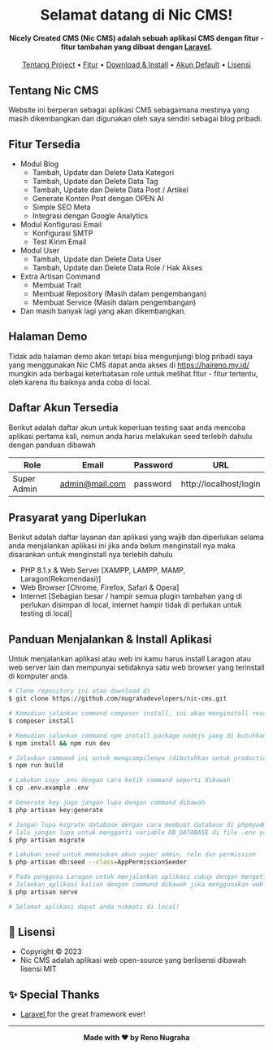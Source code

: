 <h1 align="center">Selamat datang di Nic CMS!</h1>

<p></p>

<h4 align="center">Nicely Created CMS (Nic CMS) adalah sebuah aplikasi CMS dengan fitur - fitur tambahan yang dibuat dengan <a href="https://laravel.com/" target="_blank">Laravel</a>.
</h4>

<p></p>

<p align="center">
  <a href="#tentang">Tentang Project</a> •
  <a href="#fitur">Fitur</a> •
  <a href="#download">Download & Install</a> •
  <a href="#akun">Akun Default</a> •
  <a href="#lisensi">Lisensi</a>
</p>

<p></p>

<h2 id="tentang">Tentang Nic CMS</h2>

Website ini berperan sebagai aplikasi CMS sebagaimana mestinya yang masih dikembangkan dan digunakan oleh saya sendiri sebagai blog pribadi.

<p></p>

<h2 id="fitur">Fitur Tersedia</h2>

-   Modul Blog
    -   Tambah, Update dan Delete Data Kategori
    -   Tambah, Update dan Delete Data Tag
    -   Tambah, Update dan Delete Data Post / Artikel
    -   Generate Konten Post dengan OPEN AI
    -   Simple SEO Meta
    -   Integrasi dengan Google Analytics
-   Modul Konfigurasi Email
    -   Konfigurasi SMTP
    -   Test Kirim Email
-   Modul User
    -   Tambah, Update dan Delete Data User
    -   Tambah, Update dan Delete Data Role / Hak Akses
-   Extra Artisan Command
    -   Membuat Trait
    -   Membuat Repository (Masih dalam pengembangan)
    -   Membuat Service (Masih dalam pengembangan)
-   Dan masih banyak lagi yang akan dikembangkan.

<p></p>

<h2 id="demo">Halaman Demo</h2>

Tidak ada halaman demo akan tetapi bisa mengunjungi blog pribadi saya yang menggunakan Nic CMS dapat anda akses di https://haireno.my.id/ mungkin ada berbagai keterbatasan role untuk melihat fitur - fitur tertentu, oleh karena itu baiknya anda coba di local.

<p></p>

<h2 id="akun">Daftar Akun Tersedia</h2>

Berikut adalah daftar akun untuk keperluan testing saat anda mencoba aplikasi pertama kali, nemun anda harus melakukan seed terlebih dahulu dengan panduan dibawah

| Role        | Email          | Password | URL                    |
| ----------- | -------------- | -------- | ---------------------- |
| Super Admin | admin@mail.com | password | http://localhost/login |

<p></p>

<h2 id="syarat">Prasyarat yang Diperlukan</h2>

Berikut adalah daftar layanan dan aplikasi yang wajib dan diperlukan selama anda menjalankan aplikasi ini jika anda belum menginstall nya maka disarankan untuk menginstall nya terlebih dahulu

-   PHP 8.1.x & Web Server [XAMPP, LAMPP, MAMP, Laragon(Rekomendasi)]
-   Web Browser [Chrome, Firefox, Safari & Opera]
-   Internet [Sebagian besar / hampir semua plugin tambahan yang di perlukan disimpan di local, internet hampir tidak di perlukan untuk testing di local]

<p></p>

<h2 id="download">Panduan Menjalankan & Install Aplikasi</h2>

Untuk menjalankan aplikasi atau web ini kamu harus install Laragon atau web server lain dan mempunyai setidaknya satu web browser yang terinstall di komputer anda.

```bash
# Clone repository ini atau download di
$ git clone https://github.com/nugrahadevelopers/nic-cms.git

# Kemudian jalankan command composer install, ini akan menginstall resources yang laravel butuhkan
$ composer install

# Kemudian jalankan command npm install package nodejs yang di butuhkan sekaligus mengcompilenya
$ npm install && npm run dev

# Jalankan command ini untuk mengcompilenya (dibutuhkan untuk production)
$ npm run build

# Lakukan copy .env dengan cara ketik command seperti dibawah
$ cp .env.example .env

# Generate key juga jangan lupa dengan command dibawah
$ php artisan key:generate

# Jangan lupa migrate database dengan cara membuat database di phpmyadmin atau aplikasi lainnya yang kalian pakai,
# lalu jangan lupa untuk mengganti variable DB_DATABASE di file .env yang di folder project
$ php artisan migrate

# Lakukan seed untuk memasukan akun super admin, role dan permission
$ php artisan db:seed --class=AppPermissionSeeder

# Pada pengguna Laragon untuk menjalankan aplikasi cukup dengan mengetikan url namaproject.test di browser
# Jalankan aplikasi kalian dengan command dibawah jika menggunakan web server local lain
$ php artisan serve

# Selamat aplikasi dapat anda nikmati di local!
```

<p></p>

<h2 id="lisensi">📝 Lisensi</h2>

-   Copyright © 2023
-   Nic CMS adalah aplikasi web open-source yang berlisensi dibawah lisensi MIT

<h2 id="lisensi">✨ Special Thanks</h2>

-   <a href="https://laravel.com/"> Laravel </a> for the great framework ever!

---

**<p align="center">Made with ❤️ by Reno Nugraha</p>**
